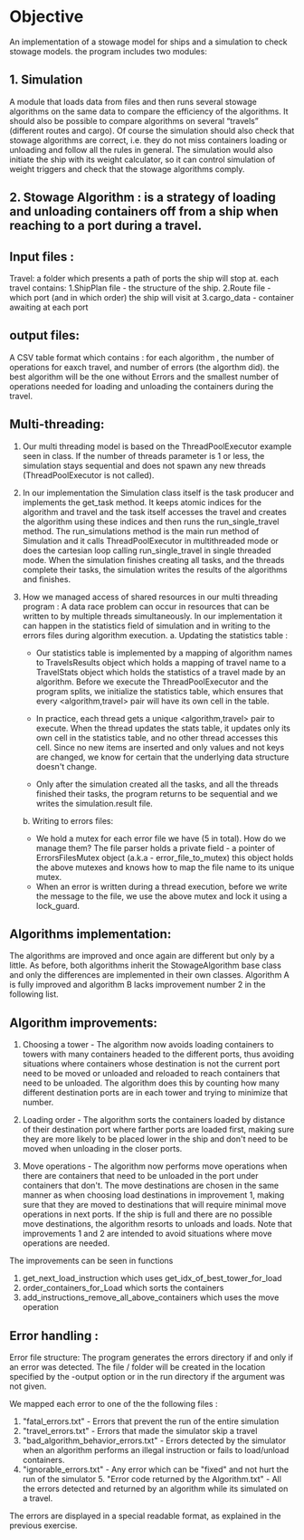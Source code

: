 # Objective

An implementation of a stowage model for ships and a simulation to check stowage models.
the program includes two modules:

## 1. Simulation
A module that loads data from files and then runs several stowage algorithms on the same data to compare the efficiency of the algorithms. It should also be possible to compare algorithms on several “travels” (different routes and cargo). Of course the simulation should also check that stowage algorithms are correct, i.e. they do not miss containers loading or unloading and follow all the rules in general. The simulation would also initiate the ship with its weight calculator, so it can control simulation of weight triggers and check that the stowage algorithms comply.

## 2. Stowage Algorithm : is a strategy of loading and unloading containers off from a ship when reaching to a port during a travel.

## Input files :
Travel: a folder which presents a path of ports the ship will stop at. each travel contains:
1.ShipPlan file - the structure of the ship.
2.Route file - which port (and in which order) the ship will visit at
3.cargo_data - container awaiting at each port

## output files: 
A CSV table format which contains :
for each algorithm , the number of operations for eaxch travel, and number of errors (the algorthm did).
the best algorithm will be the one without Errors and the smallest number of operations needed for loading and unloading the containers during the travel.


## Multi-threading:
1. Our multi threading model is based on the ThreadPoolExecutor example seen in class.
   If the number of threads parameter is 1 or less, the simulation stays sequential and does not spawn any new threads (ThreadPoolExecutor is not called).

2.  In our implementation the Simulation class itself is the task producer and
    implements the get_task method. It keeps atomic indices for the algorithm
    and travel and the task itself accesses the travel and creates the algorithm
    using these indices and then runs the run_single_travel method.
    The run_simulations method is the main run method of Simulation and it calls
    ThreadPoolExecutor in multithreaded mode or does the cartesian loop calling
    run_single_travel in single threaded mode.
    When the simulation finishes creating all tasks, and the threads complete their tasks,
    the simulation writes the results of the algorithms and finishes.

3.  How we managed access of shared resources in our multi threading program :
    A data race problem can occur in resources that can be written to by multiple threads
    simultaneously.
    In our implementation it can happen in the statistics field of simulation and in writing to the errors files
    during algorithm execution.
    a. Updating the statistics table :
     -  Our statistics table is implemented by a mapping of algorithm names to TravelsResults object which holds
        a mapping of travel name to a TravelStats object which holds the statistics of a travel made by an algorithm.
        Before we execute the ThreadPoolExecutor and the program splits,
        we initialize the statistics table, which ensures that every <algorithm,travel> pair will have its own cell in the table.

     -  In practice, each thread gets a unique <algorithm,travel> pair to execute.
        When the thread updates the stats table, it updates only its own cell in the statistics table,
        and no other thread accesses this cell.
        Since no new items are inserted and only values and not keys are changed,
        we know for certain that the underlying data structure doesn't change.

     -  Only after the simulation created all the tasks, and all the threads finished their tasks,
        the program returns to be sequential and we writes the simulation.result file.

    b. Writing to errors files:

     -  We hold a mutex for each error file we have (5 in total). How do we manage them?
        The file parser holds a private field - a pointer of ErrorsFilesMutex object (a.k.a - error_file_to_mutex)
        this object holds the above mutexes and knows how to map the file name to its unique mutex.
     -  When an error is written during a thread execution, before we write the message to the file, we use the above mutex and
        lock it using a lock_guard.


## Algorithms implementation:
The algorithms are improved and once again are different but only by a little.
As before, both algorithms inherit the StowageAlgorithm base class and
only the differences are implemented in their own classes.
Algorithm A is fully improved and algorithm B lacks improvement number 2
in the following list.

## Algorithm improvements:
1.  Choosing a tower - The algorithm now avoids loading containers to towers
    with many containers headed to the different ports, thus avoiding situations
    where containers whose destination is not the current port need to be moved
    or unloaded and reloaded to reach containers that need to be unloaded.
    The algorithm does this by counting how many different destination ports
    are in each tower and trying to minimize that number.

2.  Loading order - The algorithm sorts the containers loaded by distance of
    their destination port where farther ports are loaded first, making sure
    they are more likely to be placed lower in the ship and don't need to be
    moved when unloading in the closer ports.

3.  Move operations - The algorithm now performs move operations when there are
    containers that need to be unloaded in the port under containers that don't.
    The move destinations are chosen in the same manner as when choosing load
    destinations in improvement 1, making sure that they are moved to destinations
    that will require minimal move operations in next ports.
    If the ship is full and there are no possible move destinations,
    the algorithm resorts to unloads and loads.
    Note that improvements 1 and 2 are intended to avoid situations where move
    operations are needed.

The improvements can be seen in functions
1. get_next_load_instruction which uses get_idx_of_best_tower_for_load
2. order_containers_for_Load which sorts the containers
3. add_instructions_remove_all_above_containers which uses the move operation

## Error handling  :
Error file structure:
The program generates the errors directory if and only if an error was detected.
The file / folder will be created in the location specified by the -output option or in the run directory if the argument was not given.

We mapped each error to one of the the following files :
1. "fatal_errors.txt" - Errors that prevent the run of the entire simulation
2. "travel_errors.txt" - Errors that made the simulator skip a travel
3. "bad_algorithm_behavior_errors.txt" - Errors detected by the simulator when an algorithm performs an illegal instruction or fails to load/unload containers.
4. "ignorable_errors.txt" - Any error which can be "fixed" and not hurt the run of the simulator 5. "Error code returned by the Algorithm.txt" - All the errors detected and returned by an algorithm while its simulated on a travel.

The errors are displayed in a special readable format, as explained in the previous exercise.


